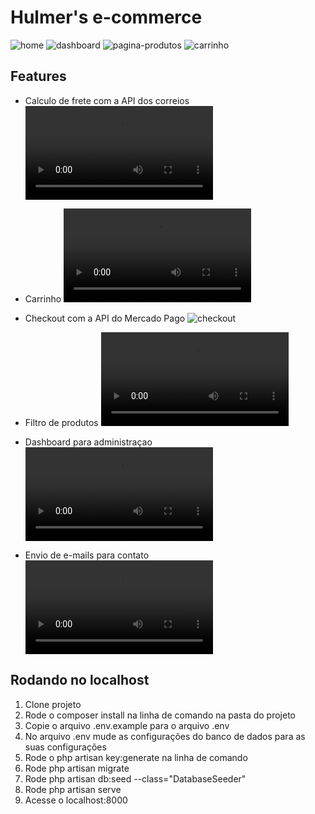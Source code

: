 # Hulmer's e-commerce

![home](https://i.gyazo.com/5940ee91cbd8f7c856e71f66bfd549b9.jpg)
![dashboard](https://i.gyazo.com/18c70cfef7f26923cc397b7e3137abd1.png)
![pagina-produtos](https://i.gyazo.com/6b57f00a0b5964de7bf5687f3ebf3fe1.png)
![carrinho](https://i.gyazo.com/7fd5928baf6d56305024fa343c240cd9.png)

## Features

- Calculo de frete com a API dos correios
![frete](https://i.gyazo.com/36eda334f4e8aab13ed8372b1ff1cac8.mp4)

- Carrinho
![carrinho](https://i.gyazo.com/eb12883ad21c49a086b84375a075a193.mp4)

- Checkout com a API do Mercado Pago
![checkout](https://i.gyazo.com/58217088e84d4dbbd76629b9a6b5f2f0.png)

- Filtro de produtos
![filtro](https://i.gyazo.com/4fd68b31d37ca2d34a8a56f24cc8da3b.mp4)

- Dashboard para administraçao
![dashboard](https://i.gyazo.com/24bb1eb8aa6d86b6484e2e3db0744d43.mp4)

- Envio de e-mails para contato
![email](https://i.gyazo.com/a5ef262b754a3ea4ef7b131c84dccdfb.mp4)

## Rodando no localhost

1. Clone projeto
2. Rode o composer install na linha de comando na pasta do projeto
3. Copie o arquivo .env.example para o arquivo .env
4. No arquivo .env mude as configurações do banco de dados para as suas configurações
5. Rode o php artisan key:generate na linha de comando
6. Rode php artisan migrate
7. Rode php artisan db:seed --class="DatabaseSeeder" 
8. Rode php artisan serve
9. Acesse o localhost:8000
